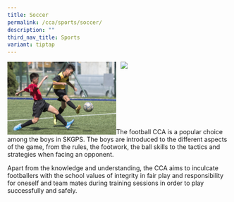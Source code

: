 ```yaml
---
title: Soccer
permalink: /cca/sports/soccer/
description: ""
third_nav_title: Sports
variant: tiptap
---
```

<img style="width: 49%;" src="/images/foot1.jpg" align="left">
<img style="width: 49%;" src="/images/foot2.jpg" align="right"><br><br><br><br><br><br><br><br>
<p>The football CCA is a popular choice among the boys in SKGPS. The boys are introduced to the different aspects of the game, from the rules, the footwork, the ball skills to the tactics and strategies when facing an opponent.</p>
<p>Apart from the knowledge and understanding, the CCA aims to inculcate footballers with the school values of integrity in fair play and responsibility for oneself and team mates during training sessions in order to play successfully and safely.</p>